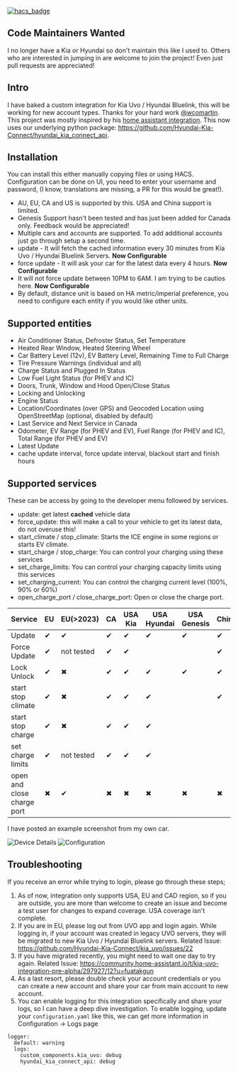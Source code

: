 [![hacs_badge](https://img.shields.io/badge/HACS-Default-41BDF5.svg?style=for-the-badge)](https://github.com/hacs/integration)

## Code Maintainers Wanted

I no longer have a Kia or Hyundai so don't maintain this like I used to. Others who are interested in jumping in are welcome to join the project! Even just pull requests are appreciated!

## Intro

I have baked a custom integration for Kia Uvo / Hyundai Bluelink, this will be working for new account types. Thanks for your hard work [@wcomartin](https://github.com/wcomartin/kiauvo). This project was mostly inspired by his [home assistant integration](https://github.com/wcomartin/kia_uvo). This now uses our underlying python package: https://github.com/Hyundai-Kia-Connect/hyundai_kia_connect_api.

## Installation

You can install this either manually copying files or using HACS. Configuration can be done on UI, you need to enter your username and password, (I know, translations are missing, a PR for this would be great!).

- AU, EU, CA and US is supported by this. USA and China support is limited.
- Genesis Support hasn't been tested and has just been added for Canada only. Feedback would be appreciated!
- Multiple cars and accounts are supported. To add additional accounts just go through setup a second time.
- update - It will fetch the cached information every 30 minutes from Kia Uvo / Hyundai Bluelink Servers. **Now Configurable**
- force update - It will ask your car for the latest data every 4 hours. **Now Configurable**
- It will not force update between 10PM to 6AM. I am trying to be cautios here. **Now Configurable**
- By default, distance unit is based on HA metric/imperial preference, you need to configure each entity if you would like other units.

## Supported entities

- Air Conditioner Status, Defroster Status, Set Temperature
- Heated Rear Window, Heated Steering Wheel
- Car Battery Level (12v), EV Battery Level, Remaining Time to Full Charge
- Tire Pressure Warnings (individual and all)
- Charge Status and Plugged In Status
- Low Fuel Light Status (for PHEV and IC)
- Doors, Trunk, Window and Hood Open/Close Status
- Locking and Unlocking
- Engine Status
- Location/Coordinates (over GPS) and Geocoded Location using OpenStreetMap (optional, disabled by default)
- Last Service and Next Service in Canada
- Odometer, EV Range (for PHEV and EV), Fuel Range (for PHEV and IC), Total Range (for PHEV and EV)
- Latest Update
- cache update interval, force update interval, blackout start and finish hours

## Supported services

These can be access by going to the developer menu followed by services.

- update: get latest **cached** vehicle data
- force_update: this will make a call to your vehicle to get its latest data, do not overuse this!
- start_climate / stop_climate: Starts the ICE engine in some regions or starts EV climate.
- start_charge / stop_charge: You can control your charging using these services
- set_charge_limits: You can control your charging capacity limits using this services
- set_charging_current: You can control the charging current level (100%, 90% or 60%)
- open_charge_port / close_charge_port: Open or close the charge port.

| Service                    | EU  | EU(>2023)  | CA  | USA Kia | USA Hyundai | USA Genesis | China |
| -------------------------- | --- | ---------- | --- | ------- | ----------- | ----------- | ----- |
| Update                     | ✔  | ✔         | ✔  | ✔      | ✔          | ✔          | ✔    |
| Force Update               | ✔  | not tested | ✔  | ✔      |             |             | ✔    |
| Lock Unlock                | ✔  | ✖         | ✔  | ✔      | ✔          | ✔          | ✔    |
| start stop climate         | ✔  | ✖         | ✔  | ✔      | ✔          |             | ✔    |
| start stop charge          | ✔  | ✖         | ✔  | ✔      | ✔          |             |       |
| set charge limits          | ✔  | not tested | ✔  | ✔      | ✔          |             |       |
| open and close charge port | ✖  | ✔         | ✖  | ✖      | ✖          | ✖          | ✖    |

I have posted an example screenshot from my own car.

![Device Details](https://github.com/Hyundai-Kia-Connect/kia_uvo/blob/master/Device%20Details.PNG?raw=true)
![Configuration](https://github.com/Hyundai-Kia-Connect/kia_uvo/blob/master/Configuration.PNG?raw=true)

## Troubleshooting

If you receive an error while trying to login, please go through these steps;

1. As of now, integration only supports USA, EU and CAD region, so if you are outside, you are more than welcome to create an issue and become a test user for changes to expand coverage. USA coverage isn't complete.
2. If you are in EU, please log out from UVO app and login again. While logging in, if your account was created in legacy UVO servers, they will be migrated to new Kia Uvo / Hyundai Bluelink servers. Related Issue: https://github.com/Hyundai-Kia-Connect/kia_uvo/issues/22
3. If you have migrated recently, you might need to wait one day to try again. Related Issue: https://community.home-assistant.io/t/kia-uvo-integration-pre-alpha/297927/12?u=fuatakgun
4. As a last resort, please double check your account credentials or you can create a new account and share your car from main account to new account.
5. You can enable logging for this integration specifically and share your logs, so I can have a deep dive investigation. To enable logging, update your `configuration.yaml` like this, we can get more information in Configuration -> Logs page


```
logger:
  default: warning
  logs:
    custom_components.kia_uvo: debug
    hyundai_kia_connect_api: debug
```
